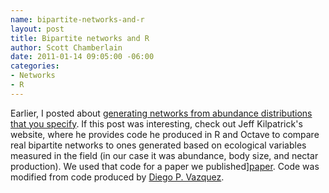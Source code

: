 ```yaml
--- 
name: bipartite-networks-and-r
layout: post
title: Bipartite networks and R
author: Scott Chamberlain
date: 2011-01-14 09:05:00 -06:00
categories: 
- Networks
- R
---
```


Earlier, I posted about [generating networks from abundance distributions that you specify][link]. If this post was interesting, check out Jeff Kilpatrick's website, where he provides code he produced in R and Octave to compare real bipartite networks to ones generated based on ecological variables measured in the field (in our case it was abundance, body size, and nectar production). We used that code for a paper we published][paper]. Code was modified from code produced by [Diego P. Vazquez][diego].

[link]: http://r-ecology.blogspot.com/2011/01/ecological-networks-from-abundance.html
[paper]: http://www.springerlink.com/content/1055615l6m74mp30/
[diego]: http://www.cricyt.edu.ar/interactio/dvazquez/html/index_e.html
